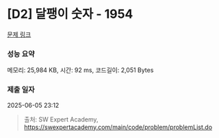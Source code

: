 # [D2] 달팽이 숫자 - 1954 

[문제 링크](https://swexpertacademy.com/main/code/problem/problemDetail.do?contestProbId=AV5PobmqAPoDFAUq) 

### 성능 요약

메모리: 25,984 KB, 시간: 92 ms, 코드길이: 2,051 Bytes

### 제출 일자

2025-06-05 23:12



> 출처: SW Expert Academy, https://swexpertacademy.com/main/code/problem/problemList.do